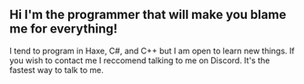 ## Hi I'm the programmer that will make you blame me for everything!

I tend to program in Haxe, C#, and C++ but I am open to learn new things.
If you wish to contact me I reccomend talking to me on Discord. It's the fastest way to talk to me.
